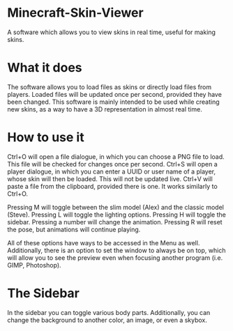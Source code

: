 # Minecraft-Skin-Viewer
A software which allows you to view skins in real time, useful for making skins.

# What it does
The software allows you to load files as skins or directly load files from players.
Loaded files will be updated once per second, provided they have been changed.
This software is mainly intended to be used while creating new skins, as a way to have a 3D representation in almost real time.

# How to use it
Ctrl+O will open a file dialogue, in which you can choose a PNG file to load. This file will be checked for changes once per second.
Ctrl+S will open a player dialogue, in which you can enter a UUID or user name of a player, whose skin will then be loaded. This will not be updated live.
Ctrl+V will paste a file from the clipboard, provided there is one. It works similarly to Ctrl+O.

Pressing M will toggle between the slim model (Alex) and the classic model (Steve).
Pressing L will toggle the lighting options.
Pressing H will toggle the sidebar.
Pressing a number will change the animation.
Pressing R will reset the pose, but animations will continue playing.

All of these options have ways to be accessed in the Menu as well.
Additionally, there is an option to set the window to always be on top, which will allow you to see the preview even when focusing another program (i.e. GIMP, Photoshop).

# The Sidebar
In the sidebar you can toggle various body parts.
Additionally, you can change the background to another color, an image, or even a skybox.
